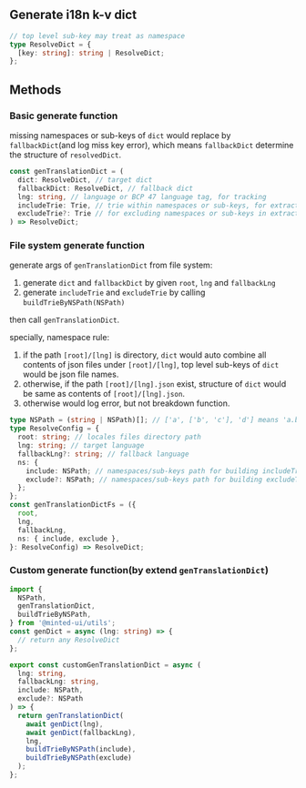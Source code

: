 ## Generate i18n k-v dict

```ts
// top level sub-key may treat as namespace
type ResolveDict = {
  [key: string]: string | ResolveDict;
};
```

## Methods

### Basic generate function

missing namespaces or sub-keys of `dict` would replace by `fallbackDict`(and log miss key error), which means `fallbackDict` determine the structure of `resolvedDict`.

```ts
const genTranslationDict = (
  dict: ResolveDict, // target dict
  fallbackDict: ResolveDict, // fallback dict
  lng: string, // language or BCP 47 language tag, for tracking
  includeTrie: Trie, // trie within namespaces or sub-keys, for extracting dict
  excludeTrie?: Trie // for excluding namespaces or sub-keys in extracted dict
) => ResolveDict;
```

### File system generate function

generate args of `genTranslationDict` from file system:

1. generate `dict` and `fallbackDict` by given `root`, `lng` and `fallbackLng`
2. generate `includeTrie` and `excludeTrie` by calling `buildTrieByNSPath(NSPath)`

then call `genTranslationDict`.

specially, namespace rule:

1. if the path `[root]/[lng]` is directory, `dict` would auto combine all contents of json files under `[root]/[lng]`, top level sub-keys of `dict` would be json file names.
2. otherwise, if the path `[root]/[lng].json` exist, structure of `dict` would be same as contents of `[root]/[lng].json`.
3. otherwise would log error, but not breakdown function.

```ts
type NSPath = (string | NSPath)[]; // ['a', ['b', 'c'], 'd'] means 'a.b'| 'a.c' | 'd'
type ResolveConfig = {
  root: string; // locales files directory path
  lng: string; // target language
  fallbackLng?: string; // fallback language
  ns: {
    include: NSPath; // namespaces/sub-keys path for building includeTrie
    exclude?: NSPath; // namespaces/sub-keys path for building excludeTrie
  };
};
const genTranslationDictFs = ({
  root,
  lng,
  fallbackLng,
  ns: { include, exclude },
}: ResolveConfig) => ResolveDict;
```

### Custom generate function(by extend `genTranslationDict`)

```ts
import {
  NSPath,
  genTranslationDict,
  buildTrieByNSPath,
} from '@minted-ui/utils';
const genDict = async (lng: string) => {
  // return any ResolveDict
};

export const customGenTranslationDict = async (
  lng: string,
  fallbackLng: string,
  include: NSPath,
  exclude?: NSPath
) => {
  return genTranslationDict(
    await genDict(lng),
    await genDict(fallbackLng),
    lng,
    buildTrieByNSPath(include),
    buildTrieByNSPath(exclude)
  );
};
```
